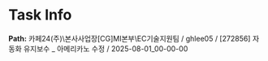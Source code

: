 # Task Info

**Path:** 카페24(주)\본사사업장\[CG]MI본부\EC기술지원팀 / ghlee05 / [272856] 자동화 유지보수 _ 아메리카노 수정 / 2025-08-01_00-00-00

